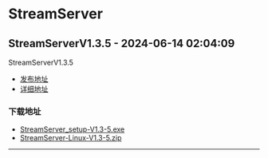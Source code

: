 # StreamServer
## StreamServerV1.3.5 - 2024-06-14 02:04:09
StreamServerV1.3.5
*  [发布地址](https://github.com/jadehh/StreamServer/releases/tag/V1.3.5)
*  [详细地址](https://github.com/jadehh/jadehh_file/releases/tag/StreamServerV1.3.5)
### 下载地址
* [StreamServer_setup-V1.3-5.exe](https://gh.ddlc.top/https://github.com/jadehh/jadehh_file/releases/download/StreamServerV1.3.5/StreamServer-setup-V1.3-5.exe)
* [StreamServer-Linux-V1.3-5.zip](https://gh.ddlc.top/https://github.com/jadehh/jadehh_file/releases/download/StreamServerV1.3.5/StreamServer-Linux-V1.3-5.zip)
----